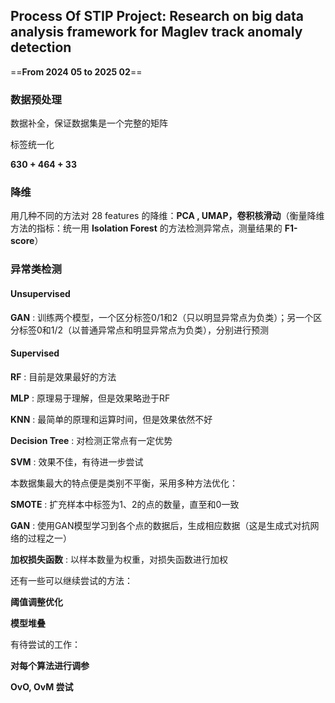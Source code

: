## Process Of STIP Project: Research on big data analysis framework for Maglev track anomaly detection

==**From 2024 05 to 2025 02**==

### 数据预处理

数据补全，保证数据集是一个完整的矩阵

标签统一化

**630 + 464 + 33**

### 降维

用几种不同的方法对 28 features 的降维：**PCA , UMAP，卷积核滑动**（衡量降维方法的指标：统一用 **Isolation Forest** 的方法检测异常点，测量结果的 **F1-score**）

### 异常类检测

#### Unsupervised

**GAN** : 训练两个模型，一个区分标签0/1和2（只以明显异常点为负类）；另一个区分标签0和1/2（以普通异常点和明显异常点为负类），分别进行预测

#### Supervised

**RF** :  目前是效果最好的方法

**MLP** :  原理易于理解，但是效果略逊于RF

**KNN** :  最简单的原理和运算时间，但是效果依然不好

**Decision Tree** :  对检测正常点有一定优势

**SVM** :  效果不佳，有待进一步尝试

本数据集最大的特点便是类别不平衡，采用多种方法优化：

**SMOTE** : 扩充样本中标签为1、2的点的数量，直至和0一致

**GAN** : 使用GAN模型学习到各个点的数据后，生成相应数据（这是生成式对抗网络的过程之一）

**加权损失函数** : 以样本数量为权重，对损失函数进行加权

还有一些可以继续尝试的方法：

**阈值调整优化**

**模型堆叠**

有待尝试的工作：

**对每个算法进行调参**

**OvO, OvM 尝试**



